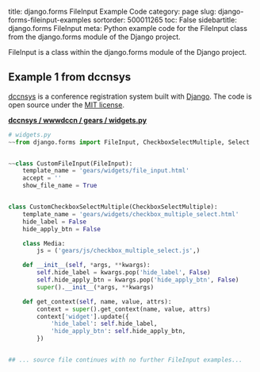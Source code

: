 title: django.forms FileInput Example Code
category: page
slug: django-forms-fileinput-examples
sortorder: 500011265
toc: False
sidebartitle: django.forms FileInput
meta: Python example code for the FileInput class from the django.forms module of the Django project.


FileInput is a class within the django.forms module of the Django project.


## Example 1 from dccnsys
[dccnsys](https://github.com/dccnconf/dccnsys) is a conference registration
system built with [Django](/django.html). The code is open source under the
[MIT license](https://github.com/dccnconf/dccnsys/blob/master/LICENSE).

[**dccnsys / wwwdccn / gears / widgets.py**](https://github.com/dccnconf/dccnsys/blob/master/wwwdccn/gears/widgets.py)

```python
# widgets.py
~~from django.forms import FileInput, CheckboxSelectMultiple, Select


~~class CustomFileInput(FileInput):
    template_name = 'gears/widgets/file_input.html'
    accept = ''
    show_file_name = True


class CustomCheckboxSelectMultiple(CheckboxSelectMultiple):
    template_name = 'gears/widgets/checkbox_multiple_select.html'
    hide_label = False
    hide_apply_btn = False

    class Media:
        js = ('gears/js/checkbox_multiple_select.js',)

    def __init__(self, *args, **kwargs):
        self.hide_label = kwargs.pop('hide_label', False)
        self.hide_apply_btn = kwargs.pop('hide_apply_btn', False)
        super().__init__(*args, **kwargs)

    def get_context(self, name, value, attrs):
        context = super().get_context(name, value, attrs)
        context['widget'].update({
            'hide_label': self.hide_label,
            'hide_apply_btn': self.hide_apply_btn,
        })


## ... source file continues with no further FileInput examples...

```

